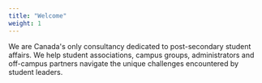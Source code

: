```yaml
---
title: "Welcome"
weight: 1
---
```


We are Canada's only consultancy dedicated to post-secondary student affairs. We help student associations, campus groups, administrators and off-campus partners navigate the unique challenges encountered by student leaders.